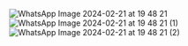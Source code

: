 ![WhatsApp Image 2024-02-21 at 19 48 21](https://github.com/Adonis-Alcivar/scanerqr/assets/152331440/cbbc1120-31ec-4136-8f34-cff819e5e415)
![WhatsApp Image 2024-02-21 at 19 48 21 (1)](https://github.com/Adonis-Alcivar/scanerqr/assets/152331440/77ec6eaf-60f7-49d7-87dc-42f5676cede5)
![WhatsApp Image 2024-02-21 at 19 48 21 (2)](https://github.com/Adonis-Alcivar/scanerqr/assets/152331440/a8dcb34b-93dc-4a7b-bcb2-4b27c2274580)
